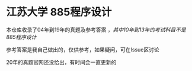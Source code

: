 # **江苏大学 885程序设计**

本仓库收录了04年到19年的真题及参考答案 ，*其中10年到13年的考试科目不是885程序设计*

参考答案是我自己做出的，仅供参考，如果疑问，可在Issue区讨论

20年的真题官网还没给出，有时间会一直更新的

